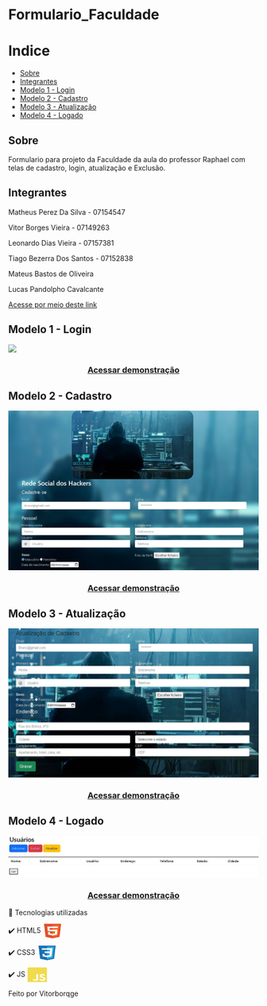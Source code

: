 # Formulario_Faculdade

# Indice
- [Sobre](#-Sobre)
- [Integrantes](#-Integrantes)
- [Modelo 1 - Login](#-Modelo-1---Login)
- [Modelo 2 - Cadastro](#-Modelo-2---Cadastro)
- [Modelo 3 - Atualização](#-Modelo-3---Atualização)
- [Modelo 4 - Logado](#-Modelo-4---Logado)

## Sobre

Formulario para projeto da Faculdade da aula do professor Raphael com telas de cadastro, login, atualização e Exclusão.


## Integrantes

<p>Matheus Perez Da Silva - 07154547</p>
<p>Vitor Borges Vieira - 07149263</p>
<p>Leonardo Dias Vieira - 07157381</p>
<p>Tiago Bezerra Dos Santos - 07152838</p>
<p>Mateus Bastos de Oliveira</p>
<p>Lucas Pandolpho Cavalcante</p>

<a href="https://github.com/vitorborqge/Formulario_Faculdade">Acesse por meio deste link</a>

## Modelo 1 - Login
<img src="imglogin.jpg">

<h3 align="center">
  <a href="https://github.com/vitorborqge/Formulario_Faculdade">Acessar demonstração</a>
</h3>

## Modelo 2 - Cadastro
<img src="img/cadastro.jpg">

<h3 align="center">
  <a href="https://github.com/vitorborqge/Formulario_Faculdade">Acessar demonstração</a>
</h3>

## Modelo 3 - Atualização
<img src="img/atualização.jpg">

<h3 align="center">
  <a href="https://github.com/vitorborqge/Formulario_Faculdade">Acessar demonstração</a>
</h3>

## Modelo 4 - Logado
<img src="img/listausuario.jpg">

<h3 align="center">
  <a href="https://github.com/vitorborqge/Formulario_Faculdade">Acessar demonstração</a>
</h3>

<div align="justify">    

🚀 Tecnologias utilizadas

✔️ HTML5 <img align="center" alt="Vitor-HTML" height="30" width="40" src="https://raw.githubusercontent.com/devicons/devicon/master/icons/html5/html5-original.svg">
  

✔️ CSS3 <img align="center" alt="Vitor-CSS" height="30" width="40" src="https://raw.githubusercontent.com/devicons/devicon/master/icons/css3/css3-original.svg">

✔️ JS <img align="center" alt="Vitor-JS" height="30" width="40" src="https://raw.githubusercontent.com/devicons/devicon/master/icons/javascript/javascript-plain.svg">
  </div>
  
  Feito por Vitorborqge
